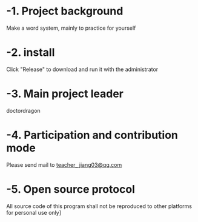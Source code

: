 # -1. Project background
Make a word system, mainly to practice for yourself
# -2. install
Click "Release" to download and run it with the administrator
# -3. Main project leader
doctordragon
# -4. Participation and contribution mode
Please send mail to [teacher_ jiang03@qq.com](https://)
# -5. Open source protocol
All source code of this program shall not be reproduced to other platforms for personal use only]
